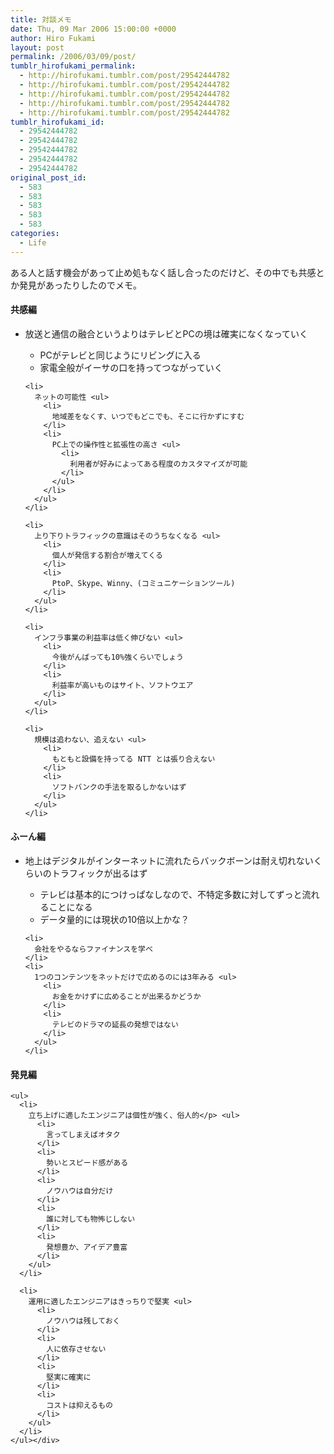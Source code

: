 ```yaml
---
title: 対談メモ
date: Thu, 09 Mar 2006 15:00:00 +0000
author: Hiro Fukami
layout: post
permalink: /2006/03/09/post/
tumblr_hirofukami_permalink:
  - http://hirofukami.tumblr.com/post/29542444782
  - http://hirofukami.tumblr.com/post/29542444782
  - http://hirofukami.tumblr.com/post/29542444782
  - http://hirofukami.tumblr.com/post/29542444782
  - http://hirofukami.tumblr.com/post/29542444782
tumblr_hirofukami_id:
  - 29542444782
  - 29542444782
  - 29542444782
  - 29542444782
  - 29542444782
original_post_id:
  - 583
  - 583
  - 583
  - 583
  - 583
categories:
  - Life
---
```

<div class="section">
  <p>
    ある人と話す機会があって止め処もなく話し合ったのだけど、その中でも共感とか発見があったりしたのでメモ。
  </p>
  
  <h4>
    共感編
  </h4>
  
  <ul>
    <li>
      放送と通信の融合というよりはテレビとPCの境は確実になくなっていく</p> <ul>
        <li>
          PCがテレビと同じようにリビングに入る
        </li>
        <li>
          家電全般がイーサの口を持ってつながっていく
        </li>
      </ul>
    </li>
    
    <li>
      ネットの可能性 <ul>
        <li>
          地域差をなくす、いつでもどこでも、そこに行かずにすむ
        </li>
        <li>
          PC上での操作性と拡張性の高さ <ul>
            <li>
              利用者が好みによってある程度のカスタマイズが可能
            </li>
          </ul>
        </li>
      </ul>
    </li>
    
    <li>
      上り下りトラフィックの意識はそのうちなくなる <ul>
        <li>
          個人が発信する割合が増えてくる
        </li>
        <li>
          PtoP、Skype、Winny、(コミュニケーションツール)
        </li>
      </ul>
    </li>
    
    <li>
      インフラ事業の利益率は低く伸びない <ul>
        <li>
          今後がんばっても10%強くらいでしょう
        </li>
        <li>
          利益率が高いものはサイト、ソフトウエア
        </li>
      </ul>
    </li>
    
    <li>
      規模は追わない、追えない <ul>
        <li>
          もともと設備を持ってる NTT とは張り合えない
        </li>
        <li>
          ソフトバンクの手法を取るしかないはず
        </li>
      </ul>
    </li>
  </ul>
  
  <h4>
    ふーん編
  </h4>
  
  <ul>
    <li>
      地上はデジタルがインターネットに流れたらバックボーンは耐え切れないくらいのトラフィックが出るはず</p> <ul>
        <li>
          テレビは基本的につけっぱなしなので、不特定多数に対してずっと流れることになる
        </li>
        <li>
          データ量的には現状の10倍以上かな？
        </li>
      </ul>
    </li>
    
    <li>
      会社をやるならファイナンスを学べ
    </li>
    <li>
      1つのコンテンツをネットだけで広めるのには3年みる <ul>
        <li>
          お金をかけずに広めることが出来るかどうか
        </li>
        <li>
          テレビのドラマの延長の発想ではない
        </li>
      </ul>
    </li>
  </ul>
  
  <p>
    <h4>
      発見編
    </h4>
    
    <ul>
      <li>
        立ち上げに適したエンジニアは個性が強く、俗人的</p> <ul>
          <li>
            言ってしまえばオタク
          </li>
          <li>
            勢いとスピード感がある
          </li>
          <li>
            ノウハウは自分だけ
          </li>
          <li>
            誰に対しても物怖じしない
          </li>
          <li>
            発想豊か、アイデア豊富
          </li>
        </ul>
      </li>
      
      <li>
        運用に適したエンジニアはきっちりで堅実 <ul>
          <li>
            ノウハウは残しておく
          </li>
          <li>
            人に依存させない
          </li>
          <li>
            堅実に確実に
          </li>
          <li>
            コストは抑えるもの
          </li>
        </ul>
      </li>
    </ul></div>